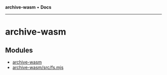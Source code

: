 **archive-wasm** • **Docs**

---

# archive-wasm

## Modules

- [archive-wasm](archive-wasm/README.md)
- [archive-wasm/src/fs.mjs](archive-wasm/src/fs.mjs/README.md)
